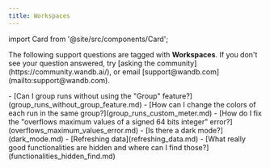 ```yaml
---
title: Workspaces 
---
```

import Card from '@site/src/components/Card';

<Card className="card-light-gray">
  <p>The following support questions are tagged with <b>Workspaces</b>. If you don't see 
your question answered, try [asking the community](https://community.wandb.ai/), 
or email [support@wandb.com](mailto:support@wandb.com).</p>
</Card>
- [Can I group runs without using the "Group" feature?](group_runs_without_group_feature.md)
- [How can I change the colors of each run in the same group?](group_runs_custom_meter.md)
- [How do I fix the "overflows maximum values of a signed 64 bits integer" error?](overflows_maximum_values_error.md)
- [Is there a dark mode?](dark_mode.md)
- [Refreshing data](refreshing_data.md)
- [What really good functionalities are hidden and where can I find those?](functionalities_hidden_find.md)
